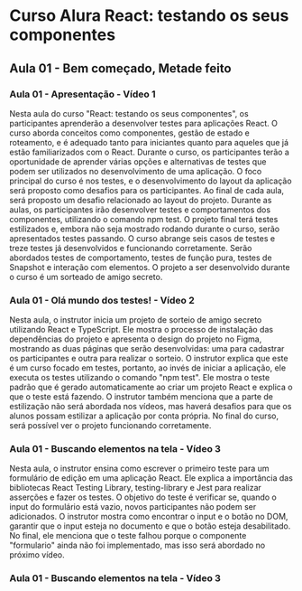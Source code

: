 # Curso Alura React: testando os seus componentes

## Aula 01 - Bem começado, Metade feito

### Aula 01 - Apresentação - Vídeo 1

Nesta aula do curso "React: testando os seus componentes", os participantes aprenderão a desenvolver testes para aplicações React. O curso aborda conceitos como componentes, gestão de estado e roteamento, e é adequado tanto para iniciantes quanto para aqueles que já estão familiarizados com o React. Durante o curso, os participantes terão a oportunidade de aprender várias opções e alternativas de testes que podem ser utilizados no desenvolvimento de uma aplicação. O foco principal do curso é nos testes, e o desenvolvimento do layout da aplicação será proposto como desafios para os participantes. Ao final de cada aula, será proposto um desafio relacionado ao layout do projeto. Durante as aulas, os participantes irão desenvolver testes e comportamentos dos componentes, utilizando o comando npm test. O projeto final terá testes estilizados e, embora não seja mostrado rodando durante o curso, serão apresentados testes passando. O curso abrange seis casos de testes e treze testes já desenvolvidos e funcionando corretamente. Serão abordados testes de comportamento, testes de função pura, testes de Snapshot e interação com elementos. O projeto a ser desenvolvido durante o curso é um sorteado de amigo secreto.

### Aula 01 - Olá mundo dos testes! - Vídeo 2

Nesta aula, o instrutor inicia um projeto de sorteio de amigo secreto utilizando React e TypeScript. Ele mostra o processo de instalação das dependências do projeto e apresenta o design do projeto no Figma, mostrando as duas páginas que serão desenvolvidas: uma para cadastrar os participantes e outra para realizar o sorteio. O instrutor explica que este é um curso focado em testes, portanto, ao invés de iniciar a aplicação, ele executa os testes utilizando o comando "npm test". Ele mostra o teste padrão que é gerado automaticamente ao criar um projeto React e explica o que o teste está fazendo. O instrutor também menciona que a parte de estilização não será abordada nos vídeos, mas haverá desafios para que os alunos possam estilizar a aplicação por conta própria. No final do curso, será possível ver o projeto funcionando corretamente.

### Aula 01 - Buscando elementos na tela - Vídeo 3

Nesta aula, o instrutor ensina como escrever o primeiro teste para um formulário de edição em uma aplicação React. Ele explica a importância das bibliotecas React Testing Library, testing-library e Jest para realizar asserções e fazer os testes. O objetivo do teste é verificar se, quando o input do formulário está vazio, novos participantes não podem ser adicionados. O instrutor mostra como encontrar o input e o botão no DOM, garantir que o input esteja no documento e que o botão esteja desabilitado. No final, ele menciona que o teste falhou porque o componente "formulario" ainda não foi implementado, mas isso será abordado no próximo vídeo.

### Aula 01 - Buscando elementos na tela - Vídeo 3
